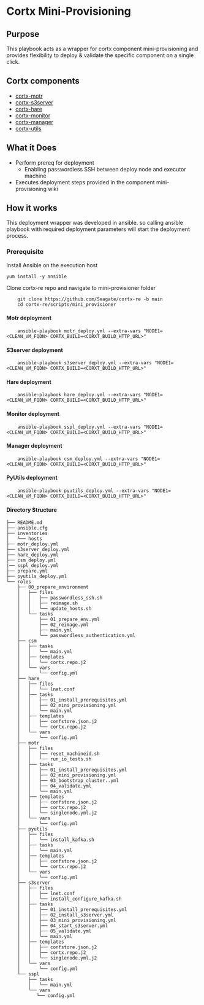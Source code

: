 # Cortx Mini-Provisioning

## Purpose
 This playbook acts as a wrapper for cortx component mini-provisioning and provides flexibility to deploy & validate the specific component on a single click.
 
## Cortx components
 - [cortx-motr](roles/motr/README.md)
 - [cortx-s3server](roles/s3server/README.md)
 - [cortx-hare](roles/hare/README.md)
 - [cortx-monitor](roles/sspl/README.md)
 - [cortx-manager](roles/csm/README.md)
 - [cortx-utils](roles/pyutils/README.md)
 
 ## What it Does

- Perform prereq for deployment
    - Enabling passwordless SSH between deploy node and executor machine
- Executes deployment steps provided in the component mini-provisioning wiki


## How it works

This deployment wrapper was developed in ansible. so calling ansible playbook with required deployment parameters will start the deployment process.


### Prerequisite

Install Ansible on the execution host
```
yum install -y ansible
```

Clone cortx-re repo and navigate to mini-provisioner folder
```
    git clone https://github.com/Seagate/cortx-re -b main
    cd cortx-re/scripts/mini_provisioner
```

#### Motr deployment
``` 
    ansible-playbook motr_deploy.yml --extra-vars "NODE1=<CLEAN_VM_FQDN> CORTX_BUILD=<CORXT_BUILD_HTTP_URL>"
```

#### S3server deployment
``` 
    ansible-playbook s3server_deploy.yml --extra-vars "NODE1=<CLEAN_VM_FQDN> CORTX_BUILD=<CORXT_BUILD_HTTP_URL>" 
```

#### Hare deployment
``` 
    ansible-playbook hare_deploy.yml --extra-vars "NODE1=<CLEAN_VM_FQDN> CORTX_BUILD=<CORXT_BUILD_HTTP_URL>" 
```

#### Monitor deployment
``` 
    ansible-playbook sspl_deploy.yml --extra-vars "NODE1=<CLEAN_VM_FQDN> CORTX_BUILD=<CORXT_BUILD_HTTP_URL>" 
```

#### Manager deployment
``` 
    ansible-playbook csm_deploy.yml --extra-vars "NODE1=<CLEAN_VM_FQDN> CORTX_BUILD=<CORXT_BUILD_HTTP_URL>" 
```

#### PyUtils deployment
``` 
    ansible-playbook pyutils_deploy.yml --extra-vars "NODE1=<CLEAN_VM_FQDN> CORTX_BUILD=<CORXT_BUILD_HTTP_URL>" 
```


#### Directory Structure

```
├── README.md
├── ansible.cfg
├── inventories
│   └── hosts
├── motr_deploy.yml
├── s3server_deploy.yml
├── hare_deploy.yml
├── csm_deploy.yml
|── sspl_deploy.yml
├── prepare.yml
├── pyutils_deploy.yml
└── roles
    ├── 00_prepare_environment
    │   ├── files
    │   │   ├── passwordless_ssh.sh
    │   │   ├── reimage.sh
    │   │   └── update_hosts.sh
    │   └── tasks
    │       ├── 01_prepare_env.yml
    │       ├── 02_reimage.yml
    │       ├── main.yml
    │       └── passwordless_authentication.yml
    ├── csm
    │   ├── tasks
    │   │   └── main.yml
    │   ├── templates
    │   │   └── cortx.repo.j2
    │   └── vars
    │       └── config.yml
    ├── hare
    │   ├── files
    │   │   └── lnet.conf
    │   ├── tasks
    │   │   ├── 01_install_prerequisites.yml
    │   │   ├── 02_mini_provisioning.yml
    │   │   └── main.yml
    │   ├── templates
    │   │   ├── confstore.json.j2
    │   │   └── cortx.repo.j2
    │   └── vars
    │       └── config.yml
    ├── motr
    │   ├── files
    │   │   ├── reset_machineid.sh
    │   │   └── run_io_tests.sh
    │   ├── tasks
    │   │   ├── 01_install_prerequisites.yml
    │   │   ├── 02_mini_provisioning.yml
    │   │   ├── 03_bootstrap_cluster..yml
    │   │   ├── 04_validate.yml
    │   │   └── main.yml
    │   ├── templates
    │   │   ├── confstore.json.j2
    │   │   ├── cortx.repo.j2
    │   │   └── singlenode.yml.j2
    │   └── vars
    │       └── config.yml
    ├── pyutils
    │   ├── files
    │   │   └── install_kafka.sh
    │   ├── tasks
    │   │   └── main.yml
    │   ├── templates
    │   │   ├── confstore.json.j2
    │   │   └── cortx.repo.j2
    │   └── vars
    │       └── config.yml
    ├── s3server
    │   ├── files
    │   │   ├── lnet.conf
    │   │   └── install_configure_kafka.sh
    │   ├── tasks
    │   │   ├── 01_install_prerequisites.yml
    │   │   ├── 02_install_s3server.yml
    │   │   ├── 03_mini_provisioning.yml
    │   │   ├── 04_start_s3server.yml
    │   │   ├── 05_validate.yml
    │   │   └── main.yml
    │   ├── templates
    │   │   ├── confstore.json.j2
    │   │   ├── cortx.repo.j2
    │   │   └── singlenode.yml.j2
    │   └── vars
    │       └── config.yml
    └── sspl
        ├── tasks
        │   └── main.yml
        └── vars
           └── config.yml
```